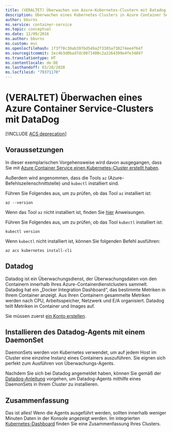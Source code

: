 ```yaml
---
title: (VERALTET) Überwachen von Azure-Kubernetes-Clustern mit Datadog
description: Überwachen eines Kubernetes-Clusters in Azure Container Service mithilfe von Datadog
author: bburns
ms.service: container-service
ms.topic: conceptual
ms.date: 12/09/2016
ms.author: bburns
ms.custom: mvc
ms.openlocfilehash: 1f3f70c30ab397bd549a2f3305a738274ee4f64f
ms.sourcegitcommit: 2ec4b3d0bad7dc0071400c2a2264399e4fe34897
ms.translationtype: HT
ms.contentlocale: de-DE
ms.lasthandoff: 03/28/2020
ms.locfileid: "79371170"
---
```

# <a name="deprecated-monitor-an-azure-container-service-cluster-with-datadog"></a>(VERALTET) Überwachen eines Azure Container Service-Clusters mit DataDog

[!INCLUDE [ACS deprecation](../../../includes/container-service-kubernetes-deprecation.md)]

## <a name="prerequisites"></a>Voraussetzungen
In dieser exemplarischen Vorgehensweise wird davon ausgegangen, dass Sie mit [Azure Container Service einen Kubernetes-Cluster erstellt haben](container-service-kubernetes-walkthrough.md).

Außerdem wird angenommen, dass die Tools `az` (Azure-Befehlszeilenschnittstelle) und `kubectl` installiert sind.

Führen Sie Folgendes aus, um zu prüfen, ob das Tool `az` installiert ist:

```azurecli
az --version
```

Wenn das Tool `az` nicht installiert ist, finden Sie [hier](https://github.com/azure/azure-cli#installation) Anweisungen.

Führen Sie Folgendes aus, um zu prüfen, ob das Tool `kubectl` installiert ist:

```console
kubectl version
```

Wenn `kubectl` nicht installiert ist, können Sie folgenden Befehl ausführen:

```azurecli
az acs kubernetes install-cli
```

## <a name="datadog"></a>Datadog
Datadog ist ein Überwachungsdienst, der Überwachungsdaten von den Containern innerhalb Ihres Azure-Containerdienstclusters sammelt. Datadog hat ein „Docker Integration Dashboard“, das bestimmte Metriken in Ihrem Container anzeigt. Aus Ihren Containern gesammelte Metriken werden nach CPU, Arbeitsspeicher, Netzwerk und E/A organisiert. Datadog teilt Metriken in Container und Images auf.

Sie müssen zuerst [ein Konto erstellen](https://www.datadoghq.com/lpg/).

## <a name="installing-the-datadog-agent-with-a-daemonset"></a>Installieren des Datadog-Agents mit einem DaemonSet
DaemonSets werden von Kubernetes verwendet, um auf jedem Host im Cluster eine einzelne Instanz eines Containers auszuführen.
Sie eignen sich perfekt zum Ausführen von Überwachungs-Agents.

Nachdem Sie sich bei Datadog angemeldet haben, können Sie gemäß der [Datadog-Anleitung](https://app.datadoghq.com/account/settings#agent/kubernetes) vorgehen, um Datadog-Agents mithilfe eines DaemonSets in Ihrem Cluster zu installieren.

## <a name="conclusion"></a>Zusammenfassung
Das ist alles! Wenn die Agents ausgeführt werden, sollten innerhalb weniger Minuten Daten in der Konsole angezeigt werden. Im integrierten [Kubernetes-Dashboard](https://app.datadoghq.com/screen/integration/kubernetes) finden Sie eine Zusammenfassung Ihres Clusters.
